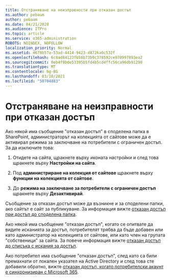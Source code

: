 ```yaml
---
title: Отстраняване на неизправности при отказан достъп
ms.author: pebaum
author: pebaum
ms.date: 04/21/2020
ms.audience: ITPro
ms.topic: article
ms.service: o365-administration
ROBOTS: NOINDEX, NOFOLLOW
localization_priority: Normal
ms.assetid: d678b57a-53ad-4414-9423-d8726a0c532f
ms.openlocfilehash: 6c8ad84123fb58b73b9c378592ce970997893ea2
ms.sourcegitcommit: 0eb4f9bde53395b5fd4b5cd4ffc56ca96db91298
ms.translationtype: MT
ms.contentlocale: bg-BG
ms.lasthandoff: 03/10/2021
ms.locfileid: "50704883"
---
```

# <a name="troubleshoot-access-denied-messages"></a>Отстраняване на неизправности при отказан достъп

Ако някой има съобщение "отказан достъп" в споделена папка в SharePoint, администраторът на колекцията от сайтове може да е активирал режима за заключване на потребители с ограничен достъп. За да изключите това: 
  
1. Отидете на сайта, щракнете върху иконата настройки и след това щракнете върху **Настройки на сайта**.
    
2. Под **администриране на колекция от сайтове** щракнете върху **функции на колекцията от сайтове**.
    
3. До **режима на заключване за потребители с ограничен достъп** щракнете върху **Дезактивирай**.
    
Съобщение за отказан достъп може да възникне и за споделени папки, ако сайтът е сайт за публикуване. За информация вижте [отказан достъп при достъп до споделена папка](https://answers.microsoft.com/windows/forum/windows_7-files/access-denied-to-share-folder/79fae49d-cddf-4845-8ac8-c141884d85fb).
  
Ако някой има съобщение "отказан достъп", когато се опитвате да видите исканията за достъп, потребителят трябва да бъде добавен или като администратор на колекцията от сайтове, или като член на групата "собственици" за сайта. За повече информация вижте [отказан достъп до списъка с искания за достъп](https://go.microsoft.com/fwlink/?linkid=2004220).
  
Ако потребител има съобщение "отказан достъп", след като са били премахнати от локален указател на Active Directory и след това сте добавили обратно, вижте [отказан достъп, когато потребителски акаунт е синхронизиран с Microsoft 365](https://go.microsoft.com/fwlink/?linkid=2004318).
  

